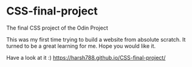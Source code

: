 # CSS-final-project
The final CSS project of the Odin Project

This was my first time trying to build a website from absolute scratch.
It turned to be a great learning for me.
Hope you would like it.

Have a look at it :)
https://harsh788.github.io/CSS-final-project/
